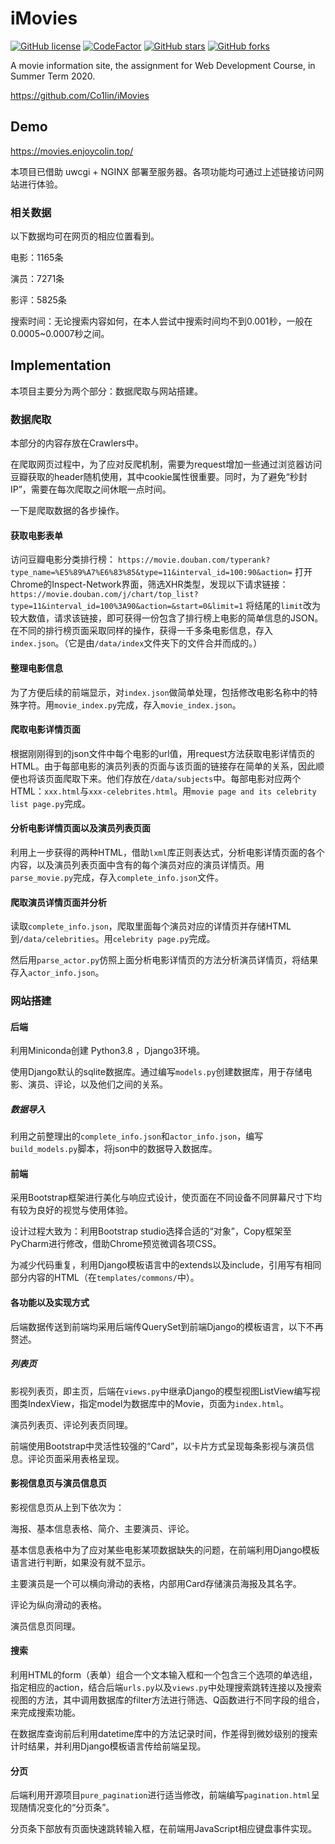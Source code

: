 # iMovies

[![GitHub license](https://img.shields.io/github/license/Co1lin/iMovies?style=flat-square)](https://github.com/Co1lin/iMovies/blob/master/LICENSE)   [![CodeFactor](https://www.codefactor.io/repository/github/co1lin/imovies/badge/master?style=flat-square)](https://www.codefactor.io/repository/github/co1lin/imovies/overview/master?style=flat-square)  [![GitHub stars](https://img.shields.io/github/stars/Co1lin/iMovies?style=flat-square)](https://github.com/Co1lin/iMovies/stargazers)  [![GitHub forks](https://img.shields.io/github/forks/Co1lin/iMovies?style=flat-square)](https://github.com/Co1lin/iMovies/network)  

A movie information site, the assignment for Web Development Course, in Summer Term 2020.

https://github.com/Co1lin/iMovies

## Demo

https://movies.enjoycolin.top/

本项目已借助 uwcgi + NGINX 部署至服务器。各项功能均可通过上述链接访问网站进行体验。

### 相关数据

以下数据均可在网页的相应位置看到。

电影：1165条

演员：7271条

影评：5825条

搜索时间：无论搜索内容如何，在本人尝试中搜索时间均不到0.001秒，一般在0.0005~0.0007秒之间。

## Implementation

本项目主要分为两个部分：数据爬取与网站搭建。

### 数据爬取

本部分的内容存放在Crawlers中。

在爬取网页过程中，为了应对反爬机制，需要为request增加一些通过浏览器访问豆瓣获取的header随机使用，其中cookie属性很重要。同时，为了避免“秒封IP”，需要在每次爬取之间休眠一点时间。

一下是爬取数据的各步操作。

#### 获取电影表单

访问豆瓣电影分类排行榜：
`https://movie.douban.com/typerank?type_name=%E5%89%A7%E6%83%85&type=11&interval_id=100:90&action=`
打开Chrome的Inspect-Network界面，筛选XHR类型，发现以下请求链接：
`https://movie.douban.com/j/chart/top_list?type=11&interval_id=100%3A90&action=&start=0&limit=1`
将结尾的`limit`改为较大数值，请求该链接，即可获得一份包含了排行榜上电影的简单信息的JSON。
在不同的排行榜页面采取同样的操作，获得一千多条电影信息，存入`index.json`。（它是由`/data/index`文件夹下的文件合并而成的。）

#### 整理电影信息

为了方便后续的前端显示，对`index.json`做简单处理，包括修改电影名称中的特殊字符。用`movie_index.py`完成，存入`movie_index.json`。

#### 爬取电影详情页面

根据刚刚得到的json文件中每个电影的url值，用request方法获取电影详情页的HTML。由于每部电影的演员列表的页面与该页面的链接存在简单的关系，因此顺便也将该页面爬取下来。他们存放在`/data/subjects`中。每部电影对应两个HTML：`xxx.html`与`xxx-celebrites.html`。用`movie page and its celebrity list page.py`完成。

#### 分析电影详情页面以及演员列表页面

利用上一步获得的两种HTML，借助`lxml`库正则表达式，分析电影详情页面的各个内容，以及演员列表页面中含有的每个演员对应的演员详情页。用`parse_movie.py`完成，存入`complete_info.json`文件。

#### 爬取演员详情页面并分析

读取`complete_info.json`，爬取里面每个演员对应的详情页并存储HTML到`/data/celebrities`。用`celebrity page.py`完成。

然后用`parse_actor.py`仿照上面分析电影详情页的方法分析演员详情页，将结果存入`actor_info.json`。

### 网站搭建

#### 后端

利用Miniconda创建 Python3.8 ，Django3环境。

使用Django默认的sqlite数据库。通过编写`models.py`创建数据库，用于存储电影、演员、评论，以及他们之间的关系。

##### 数据导入

利用之前整理出的`complete_info.json`和`actor_info.json`，编写`build_models.py`脚本，将json中的数据导入数据库。

#### 前端

采用Bootstrap框架进行美化与响应式设计，使页面在不同设备不同屏幕尺寸下均有较为良好的视觉与使用体验。

设计过程大致为：利用Bootstrap studio选择合适的“对象”，Copy框架至PyCharm进行修改，借助Chrome预览微调各项CSS。

为减少代码重复，利用Django模板语言中的extends以及include，引用写有相同部分内容的HTML（在`templates/commons/`中）。

#### 各功能以及实现方式

后端数据传送到前端均采用后端传QuerySet到前端Django的模板语言，以下不再赘述。

##### 列表页

影视列表页，即主页，后端在`views.py`中继承Django的模型视图ListView编写视图类IndexView，指定model为数据库中的Movie，页面为`index.html`。

演员列表页、评论列表页同理。

前端使用Bootstrap中灵活性较强的“Card”，以卡片方式呈现每条影视与演员信息。评论页面采用表格呈现。

#### 影视信息页与演员信息页

影视信息页从上到下依次为：

海报、基本信息表格、简介、主要演员、评论。

基本信息表格中为了应对某些电影某项数据缺失的问题，在前端利用Django模板语言进行判断，如果没有就不显示。

主要演员是一个可以横向滑动的表格，内部用Card存储演员海报及其名字。

评论为纵向滑动的表格。

演员信息页同理。

#### 搜索

利用HTML的form（表单）组合一个文本输入框和一个包含三个选项的单选组，指定相应的action，结合后端`urls.py`以及`views.py`中处理搜索跳转连接以及搜索视图的方法，其中调用数据库的filter方法进行筛选、Q函数进行不同字段的组合，来完成搜索功能。

在数据库查询前后利用datetime库中的方法记录时间，作差得到微妙级别的搜索计时结果，并利用Django模板语言传给前端呈现。

#### 分页

后端利用开源项目`pure_pagination`进行适当修改，前端编写`pagination.html`呈现随情况变化的“分页条”。

分页条下部放有页面快速跳转输入框，在前端用JavaScript相应键盘事件实现。

